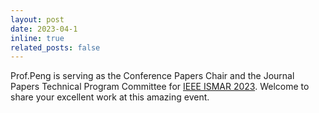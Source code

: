 ```yaml
---
layout: post
date: 2023-04-1
inline: true
related_posts: false
---
```


 Prof.Peng is serving as the Conference Papers Chair and the Journal Papers Technical Program Committee for [IEEE ISMAR 2023](https://ismar23.org/). Welcome to share your excellent work at this amazing event.
